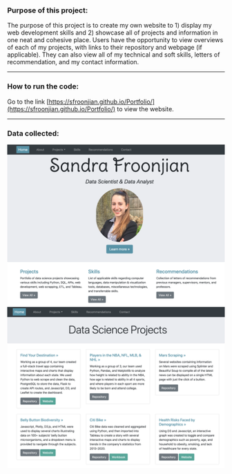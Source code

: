 ### Purpose of this project:
The purpose of this project is to create my own website to 1) display my web development skills and 2) showcase all of projects and information in one neat and cohesive place. Users have the opportunity to view overviews of each of my projects, with links to their repository and webpage (if applicable). They can also view all of my technical and soft skills, letters of recommendation, and my contact information.

---

### How to run the code:
Go to the link [https://sfroonjian.github.io/Portfolio/](https://sfroonjian.github.io/Portfolio/) to view the website.

---

### Data collected:
![](screenshots/screenshot1.png)
![](screenshots/screenshot2.png)
